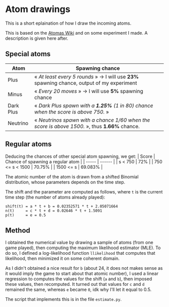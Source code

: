 # Atom drawings

This is a short eplaination of how I draw the incoming atoms.

This is based on the [Atomas Wiki](https://atomas.fandom.com/wiki/Atomas_Wiki) and on some experiment I made. A description is given here after.

## Special atoms

| Atom      | Spawning chance |
| ----      | --------------- |
| Plus      | « *At least every 5 rounds* » → I will use **23%** spawning chance, output of my experiment |
| Minus     | « *Every 20 moves* » → I will use **5%** spawning chance |
| Dark Plus | « *Dark Plus spawn with a **1.25%** (1 in 80) chance when the score is above 750.* »
| Neutrino  | « *Neutrinos spawn with a chance 1/60 when the score is above 1500.* », thus **1.66%** chance. |

## Regular atoms

Deducing the chances of other special atom spawning, we get:
| Score          | Chance of spawning a regular atom |
| -----          | ------   |
| s < 750        | 72%      |
| 750 <= s < 1500 | 70.75%  |
| 1500 <= s       | 69.083% |

The atomic number of the atom is drawn from a shifted Binomial distribution, whose parameters depends on the time step.

The shift and the parameter are computed as follows, where `t` is the current time step (the number of atoms already played):
```
shift(t) = a * t + b = 0.02352571 * t + 2.05071664
n(t)     = c * t + d = 0.02646 * t + 1.5091
p(t)     = e = 0.5
```

## Method

I obtained the numerical value by drawing a sample of atoms (from one game played), then computing the maximum likelihood estimator (MLE). To do so, I defined a log-likelihood function `llikelihood` that computes that likelihood, then minimized it on some coherent domain.

As I didn't obtained a nice result for `b` (about 24, it does not makes sense as it would imply the game to start about that atomic number), I used a linear regression to computes the values for the shift (`a` and `b`), then imposed these values, then recomputed. It turned out that values for `c` and `d` remained the same, whereas `e` became `0`, idk why I'll let it equal to 0.5.

The script that implements this is in the file `estimate.py`.